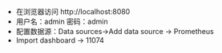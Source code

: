 - 在浏览器访问 http://localhost:8080
- 用户名：admin 密码：admin
- 配置数据源：Data sources->Add data source -> Prometheus
- Import dashboard -> 11074
